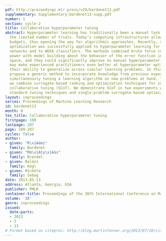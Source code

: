 ```yaml
---
pdf: http://proceedings.mlr.press/v28/bardenet13.pdf
supplementary: Supplementary:bardenet13-supp.pdf
number: 1
section: cycle-2
title: Collaborative hyperparameter tuning
abstract: Hyperparameter learning has traditionally been a manual task because of
  the limited number of trials. Today’s computing infrastructures allow bigger evaluation
  budgets, thus opening the way for algorithmic approaches. Recently, surrogate-based
  optimization was successfully applied to hyperparameter learning for deep belief
  networks and to WEKA classifiers. The methods combined brute force computational
  power with model building about the behavior of the error function in the hyperparameter
  space, and they could significantly improve on manual hyperparameter tuning. What
  may make experienced practitioners even better at hyperparameter optimization is
  their ability to generalize across similar learning problems. In this paper, we
  propose a generic method to incorporate knowledge from previous experiments when
  simultaneously tuning a learning algorithm on new problems at hand. To this end,
  we combine surrogate-based ranking and optimization techniques for surrogate-based
  collaborative tuning (SCoT). We demonstrate SCoT in two experiments where it outperforms
  standard tuning techniques and single-problem surrogate-based optimization.
layout: inproceedings
series: Proceedings of Machine Learning Research
id: bardenet13
month: 0
tex_title: Collaborative hyperparameter tuning
firstpage: 199
lastpage: 207
page: 199-207
cycles: false
author:
- given: "R\x1Aémi"
  family: Bardenet
- given: "Má\x1Aty\x1Aás"
  family: Brendel
- given: Balázs
  family: Kégl
- given: Michèle
  family: Sebag
date: 2013-05-13
address: Atlanta, Georgia, USA
publisher: PMLR
container-title: Proceedings of the 30th International Conference on Machine Learning
volume: '28'
genre: inproceedings
issued:
  date-parts:
  - 2013
  - 5
  - 13
# Format based on citeproc: http://blog.martinfenner.org/2013/07/30/citeproc-yaml-for-bibliographies/
---
```


